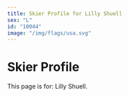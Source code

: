 ```yaml
---
title: Skier Profile for Lilly Shuell
sex: "L"
id: "10044"
image: "/img/flags/usa.svg" 
---
```


# Skier Profile

This page is for: Lilly Shuell.
    